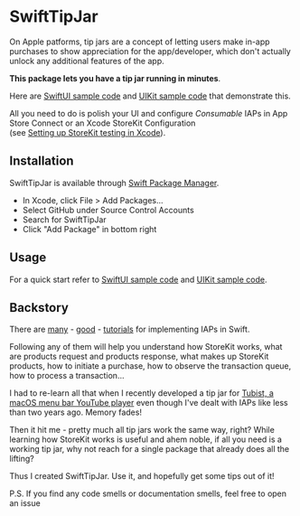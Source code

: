 # SwiftTipJar

On Apple patforms, tip jars are a concept of letting users make in-app purchases to show appreciation for the app/developer, which don't actually unlock any additional features of the app.

**This package lets you have a tip jar running in minutes**. 

Here are [SwiftUI sample code](https://github.com/dkasaj/SwiftTipJar-SwiftUI-Example) and [UIKit sample code](https://github.com/dkasaj/SwiftTipJar-UIKit-Example) that demonstrate this.

All you need to do is polish your UI and configure _Consumable_ IAPs in App Store Connect or an Xcode StoreKit Configuration<br>(see [Setting up StoreKit testing in Xcode](https://developer.apple.com/documentation/xcode/setting-up-storekit-testing-in-xcode)).


## Installation

SwiftTipJar is available through [Swift Package Manager](https://swift.org/package-manager/).

- In Xcode, click File > Add Packages...
- Select GitHub under Source Control Accounts
- Search for SwiftTipJar
- Click "Add Package" in bottom right


## Usage

For a quick start refer to [SwiftUI sample code](https://github.com/dkasaj/SwiftTipJar-SwiftUI-Example) and [UIKit sample code](https://github.com/dkasaj/SwiftTipJar-UIKit-Example).

## Backstory

There are [many](https://www.namiml.com/blog/let-your-fans-support-your-app-with-a-tip-jar) - [good](https://www.appcoda.com/in-app-purchases-guide/) -  [tutorials](https://levelup.gitconnected.com/beginner-ios-dev-in-app-purchase-iap-made-simple-with-swiftystorekit-3add60e9065d) for implementing IAPs in Swift. 

Following any of them will help you understand how StoreKit works, what are products request and products response, 
what makes up StoreKit products, how to initiate a purchase, how to observe the transaction queue, how to process a transaction...

I had to re-learn all that when I recently developed a tip jar for [Tubist, a macOS menu bar YouTube player](https://apps.apple.com/hr/app/tubist-menu-bar-for-youtube/id1603180719?mt=12) even though I've dealt with IAPs like less than two years ago. Memory fades!

Then it hit me - pretty much all tip jars work the same way, right? While learning how StoreKit works is useful and ahem noble, if all you need is a working tip jar, why not reach for a single package that already does all the lifting?

Thus I created SwiftTipJar. Use it, and hopefully get some tips out of it!

P.S.
If you find any code smells or documentation smells, feel free to open an issue 
